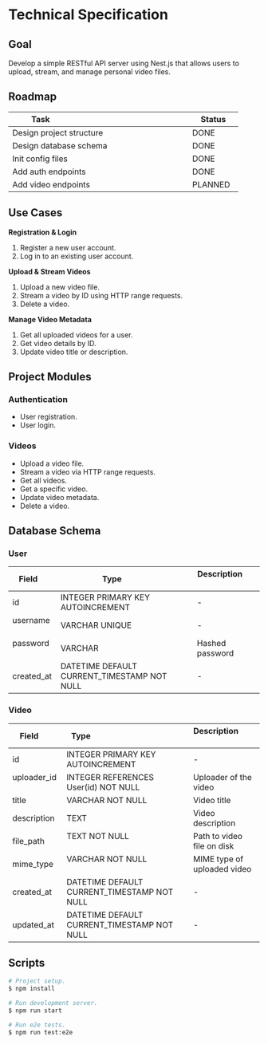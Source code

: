 # Technical Specification

## Goal

Develop a simple RESTful API server using Nest.js that allows users to upload, stream, and manage personal video files.

## Roadmap

| Task                                                       | Status    |
| ---------------------------------------------------------- | --------- |
| Design project structure                                   | DONE      |
| Design database schema                                     | DONE      |
| Init config files                                          | DONE      |
| Add auth endpoints                                         | DONE      |
| Add video endpoints                                        | PLANNED   |

## Use Cases

**Registration & Login**

1. Register a new user account.
2. Log in to an existing user account.

**Upload & Stream Videos**

1. Upload a new video file.
2. Stream a video by ID using HTTP range requests.
3. Delete a video.

**Manage Video Metadata**

1. Get all uploaded videos for a user.
2. Get video details by ID.
3. Update video title or description.

## Project Modules

### Authentication

- User registration.
- User login.

### Videos

- Upload a video file.
- Stream a video via HTTP range requests.
- Get all videos.
- Get a specific video.
- Update video metadata.
- Delete a video.

## Database Schema

### User

| Field      | Type                                        | Description             |
| ---------- | ------------------------------------------- | ----------------------- |
| id         | INTEGER PRIMARY KEY AUTOINCREMENT           | -                       |
| username   | VARCHAR UNIQUE                              | -                       |
| password   | VARCHAR                                     | Hashed password         |
| created_at | DATETIME DEFAULT CURRENT_TIMESTAMP NOT NULL | -                       |

### Video

| Field           | Type                                           | Description                   |
| --------------- | ---------------------------------------------- | ----------------------------- |
| id              | INTEGER PRIMARY KEY AUTOINCREMENT              | -                             |
| uploader_id     | INTEGER REFERENCES User(id) NOT NULL           | Uploader of the video         |
| title           | VARCHAR NOT NULL                               | Video title                   |
| description     | TEXT                                           | Video description             |
| file_path       | TEXT NOT NULL                                  | Path to video file on disk    |
| mime_type       | VARCHAR NOT NULL                               | MIME type of uploaded video   |
| created_at      | DATETIME DEFAULT CURRENT_TIMESTAMP NOT NULL    | -                             |
| updated_at      | DATETIME DEFAULT CURRENT_TIMESTAMP NOT NULL    | -                             |

## Scripts

```bash
# Project setup.
$ npm install

# Run development server.
$ npm run start

# Run e2e tests.
$ npm run test:e2e
```
